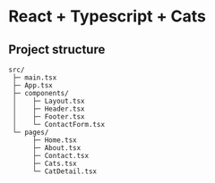 # React + Typescript + Cats

## Project structure

```
src/
 ├─ main.tsx
 ├─ App.tsx
 ├─ components/
 │    ├─ Layout.tsx
 │    ├─ Header.tsx
 │    ├─ Footer.tsx
 │    └─ ContactForm.tsx
 └─ pages/
      ├─ Home.tsx
      ├─ About.tsx
      ├─ Contact.tsx
      ├─ Cats.tsx
      └─ CatDetail.tsx
```
